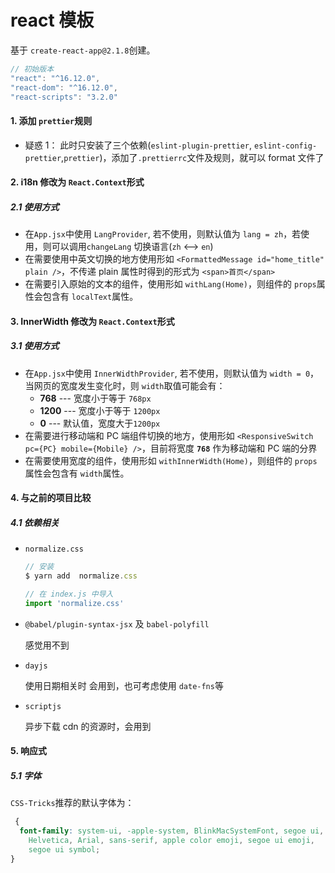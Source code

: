 # react 模板

基于 `create-react-app@2.1.8`创建。

```js
// 初始版本
"react": "^16.12.0",
"react-dom": "^16.12.0",
"react-scripts": "3.2.0"
```

#### 1. 添加 `prettier`规则

- 疑惑 1： 此时只安装了三个依赖(`eslint-plugin-prettier`, `eslint-config-prettier`,`prettier`)，添加了`.prettierrc`文件及规则，就可以 format 文件了

#### 2. i18n 修改为 `React.Context`形式

##### 2.1 使用方式

- 在`App.jsx`中使用 `LangProvider`, 若不使用，则默认值为 `lang = zh`，若使用，则可以调用`changeLang` 切换语言(`zh` <--> `en`)
- 在需要使用中英文切换的地方使用形如 `<FormattedMessage id="home_title" plain />`，不传递 plain 属性时得到的形式为 `<span>首页</span>`
- 在需要引入原始的文本的组件，使用形如 `withLang(Home)`，则组件的 `props`属性会包含有 `localText`属性。

#### 3. InnerWidth 修改为 `React.Context`形式

##### 3.1 使用方式

- 在`App.jsx`中使用 `InnerWidthProvider`, 若不使用，则默认值为 `width = 0`，当网页的宽度发生变化时，则 `width`取值可能会有：
  - **768** --- 宽度小于等于 `768px`
  - **1200** --- 宽度小于等于 `1200px`
  - **0** --- 默认值，宽度大于`1200px`
- 在需要进行移动端和 PC 端组件切换的地方，使用形如 `<ResponsiveSwitch pc={PC} mobile={Mobile} />`，目前将宽度 **`768`** 作为移动端和 PC 端的分界
- 在需要使用宽度的组件，使用形如 `withInnerWidth(Home)`，则组件的 `props`属性会包含有 `width`属性。

#### 4. 与之前的项目比较

##### 4.1 依赖相关

- `normalize.css`

  ```js
  // 安装
  $ yarn add  normalize.css

  // 在 index.js 中导入
  import 'normalize.css'

  ```

- `@babel/plugin-syntax-jsx` 及 `babel-polyfill`

  感觉用不到

- `dayjs`

  使用日期相关时 会用到，也可考虑使用 `date-fns`等

- `scriptjs`

  异步下载 cdn 的资源时，会用到

#### 5. 响应式

##### 5.1 字体

`CSS-Tricks`推荐的默认字体为：

```css
 {
  font-family: system-ui, -apple-system, BlinkMacSystemFont, segoe ui, Roboto,
    Helvetica, Arial, sans-serif, apple color emoji, segoe ui emoji,
    segoe ui symbol;
}
```

